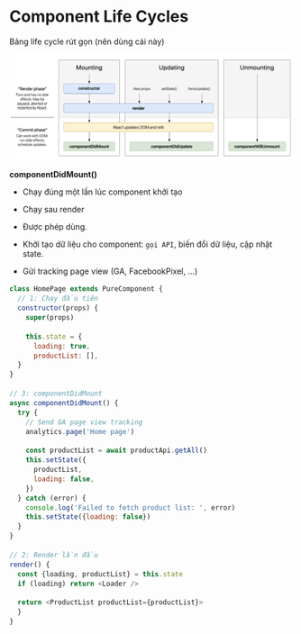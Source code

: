 # Component Life Cycles

Bảng life cycle rút gọn (nên dùng cái này)

![Component-Life-Cycles](./Component-Life-Cycles.png)

**componentDidMount()**

- Chạy đúng một lần lúc component khởi tạo
- Chạy sau render

- Được phép dùng.
- Khởi tạo dữ liệu cho component: `gọi API`, biến đổi dữ liệu, cập nhật state.
- Gửi tracking page view (GA, FacebookPixel, ...)

```js
class HomePage extends PureComponent {
  // 1: Chạy đầu tiên
  constructor(props) {
    super(props)

    this.state = {
      loading: true,
      productList: [],
  }
}

// 3: componentDidMount
async componentDidMount() {
  try {
    // Send GA page view tracking
    analytics.page('Home page')

    const productList = await productApi.getAll()
    this.setState({
      productList,
      loading: false,
    })
  } catch (error) {
    console.log('Failed to fetch product list: ', error)
    this.setState({loading: false})
  }
}

// 2: Render lần đầu
render() {
  const {loading, productList} = this.state
  if (loading) return <Loader />

  return <ProductList productList={productList}>
  }
}
```
